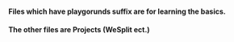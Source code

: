 #### Files which have playgorunds suffix are for learning the basics. 
#### The other files are Projects (WeSplit ect.)
